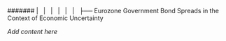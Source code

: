 ####### |   |   |   |   |   |   ├── Eurozone Government Bond Spreads in the Context of Economic Uncertainty

*Add content here*
